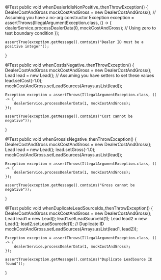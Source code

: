 @Test
public void whenDealerIdIsNonPositive_thenThrowException() {
    DealerCostAndGross mockCostAndGross = new DealerCostAndGross(); // Assuming you have a no-arg constructor
    Exception exception = assertThrows(IllegalArgumentException.class, () -> {
        dealerService.processDealerData(0, mockCostAndGross); // Using zero to test boundary condition
    });

    assertTrue(exception.getMessage().contains("Dealer ID must be a positive integer"));
}



@Test
public void whenCostIsNegative_thenThrowException() {
    DealerCostAndGross mockCostAndGross = new DealerCostAndGross();
    Lead lead = new Lead(); // Assuming you have setters to set these values
    lead.setCost(-1.0);
    mockCostAndGross.setLeadSources(Arrays.asList(lead));
    
    Exception exception = assertThrows(IllegalArgumentException.class, () -> {
        dealerService.processDealerData(1, mockCostAndGross);
    });

    assertTrue(exception.getMessage().contains("Cost cannot be negative"));
}

@Test
public void whenGrossIsNegative_thenThrowException() {
    DealerCostAndGross mockCostAndGross = new DealerCostAndGross();
    Lead lead = new Lead();
    lead.setGross(-1.0);
    mockCostAndGross.setLeadSources(Arrays.asList(lead));
    
    Exception exception = assertThrows(IllegalArgumentException.class, () -> {
        dealerService.processDealerData(1, mockCostAndGross);
    });

    assertTrue(exception.getMessage().contains("Gross cannot be negative"));
}


@Test
public void whenDuplicateLeadSourceIds_thenThrowException() {
    DealerCostAndGross mockCostAndGross = new DealerCostAndGross();
    Lead lead1 = new Lead();
    lead1.setLeadSourceId(1);
    Lead lead2 = new Lead();
    lead2.setLeadSourceId(1); // Duplicate ID
    mockCostAndGross.setLeadSources(Arrays.asList(lead1, lead2));
    
    Exception exception = assertThrows(IllegalArgumentException.class, () -> {
        dealerService.processDealerData(1, mockCostAndGross);
    });

    assertTrue(exception.getMessage().contains("Duplicate LeadSource ID found"));
}



